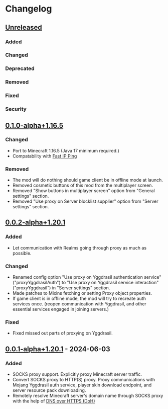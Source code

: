 # Changelog

## [Unreleased]

### Added

### Changed

### Deprecated

### Removed

### Fixed

### Security

## [0.1.0-alpha+1.16.5]

### Changed

- Port to Minecraft 1.16.5 (Java 17 minimum required.)
- Compatability with [Fast IP Ping](https://modrinth.com/mod/fast-ip-ping)

### Removed

- The mod will do nothing should game client be in offline mode at launch.
- Removed cosmetic buttons of this mod from the multiplayer screen.
- Removed "Show buttons in multiplayer screen" option from "General settings" section.
- Removed "Use proxy on Server blocklist supplier" option from "Server settings" section.

## [0.0.2-alpha+1.20.1]

### Added

- Let communication with Realms going through proxy as much as possible.

### Changed

- Renamed config option "Use proxy on Yggdrasil authentication service"("proxyYggdrasilAuth")
  to "Use proxy on Yggdrasil service interaction"("proxyYggdrasil") in "Server settings" section.
- Made patches to Mixins fetching or setting Proxy object properties.
- If game client is in offline mode, the mod will try to recreate auth services once.
  (reopen communication with Yggdrasil, and other essential services engaged in joining servers.)

### Fixed

- Fixed missed out parts of proxying on Yggdrasil.

## [0.0.1-alpha+1.20.1] - 2024-06-03

### Added

- SOCKS proxy support. Explicitly proxy Minecraft server traffic.
- Convert SOCKS proxy to HTTP(S) proxy. Proxy communications with Mojang Yggdrasil auth service, player skin download endpoint, and server resource pack downloading.
- Remotely resolve Minecraft server's domain name through SOCKS proxy with the help of [DNS over HTTPS (DoH)](https://www.rfc-editor.org/rfc/rfc8484)

[Unreleased]: https://github.com/CrimsonEdgeHope/SocksProxyClientOfMinecraft/compare/v0.1.0-alpha+1.16.5...HEAD
[0.1.0-alpha+1.16.5]: https://github.com/CrimsonEdgeHope/SocksProxyClientOfMinecraft/compare/v0.0.2-alpha+1.20.1...v0.1.0-alpha+1.16.5
[0.0.2-alpha+1.20.1]: https://github.com/CrimsonEdgeHope/SocksProxyClientOfMinecraft/compare/v0.0.1-alpha+1.20.1...v0.0.2-alpha+1.20.1
[0.0.1-alpha+1.20.1]: https://github.com/CrimsonEdgeHope/SocksProxyClientOfMinecraft/commits/v0.0.1-alpha+1.20.1
